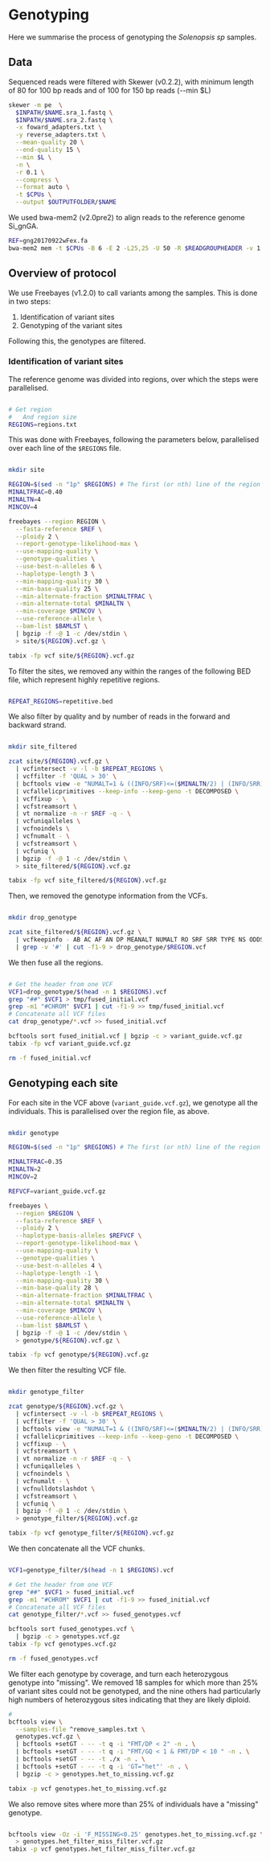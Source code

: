 # Genotyping

Here we summarise the  process of genotyping the _Solenopsis sp_ samples.

## Data

Sequenced reads were filtered with Skewer (v0.2.2), with minimum length of 80 for 100 bp reads and of 100 for 150 bp reads (--min $L)

```sh
skewer -m pe  \
  $INPATH/$NAME.sra_1.fastq \
  $INPATH/$NAME.sra_2.fastq \
  -x foward_adapters.txt \
  -y reverse_adapters.txt \
  --mean-quality 20 \
  --end-quality 15 \
  --min $L \
  -n \
  -r 0.1 \
  --compress \
  --format auto \
  -t $CPUs \
  --output $OUTPUTFOLDER/$NAME

```

We used bwa-mem2 (v2.0pre2) to align reads to the reference genome Si_gnGA.

```sh
REF=gng20170922wFex.fa
bwa-mem2 mem -t $CPUs -B 6 -E 2 -L25,25 -U 50 -R $READGROUPHEADER -v 1 -T 50 -h 4,200 -a -V -Y -M $REF $SAMPLE.R1.fq.gz $SAMPLE.R2.fq.gz

```

## Overview of protocol

We use Freebayes (v1.2.0) to call variants among the samples. This is done in two steps:
1. Identification of variant sites
2. Genotyping of the variant sites

Following this, the genotypes are filtered.

### Identification of variant sites

The reference genome was divided into regions, over which the steps were parallelised.

```sh

# Get region
#   And region size
REGIONS=regions.txt

```

This was done with Freebayes, following the parameters below, parallelised over each line of the `$REGIONS` file.

```sh

mkdir site

REGION=$(sed -n "1p" $REGIONS) # The first (or nth) line of the region file
MINALTFRAC=0.40
MINALTN=4
MINCOV=4

freebayes --region REGION \
  --fasta-reference $REF \
  --ploidy 2 \
  --report-genotype-likelihood-max \
  --use-mapping-quality \
  --genotype-qualities \
  --use-best-n-alleles 6 \
  --haplotype-length 3 \
  --min-mapping-quality 30 \
  --min-base-quality 25 \
  --min-alternate-fraction $MINALTFRAC \
  --min-alternate-total $MINALTN \
  --min-coverage $MINCOV \
  --use-reference-allele \
  --bam-list $BAMLST \
  | bgzip -f -@ 1 -c /dev/stdin \
  > site/${REGION}.vcf.gz \

tabix -fp vcf site/${REGION}.vcf.gz

```

To filter the sites, we removed any within the ranges of the following BED file, which represent highly repetitive regions.

```sh

REPEAT_REGIONS=repetitive.bed

```

We also filter by quality and by number of reads in the forward and backward strand.


```sh

mkdir site_filtered

zcat site/${REGION}.vcf.gz \
  | vcfintersect -v -l -b $REPEAT_REGIONS \
  | vcffilter -f 'QUAL > 30' \
  | bcftools view -e "NUMALT=1 & ((INFO/SRF)<=($MINALTN/2) | (INFO/SRR)<=($MINALTN/2))" - \
  | vcfallelicprimitives --keep-info --keep-geno -t DECOMPOSED \
  | vcffixup - \
  | vcfstreamsort \
  | vt normalize -n -r $REF -q - \
  | vcfuniqalleles \
  | vcfnoindels \
  | vcfnumalt - \
  | vcfstreamsort \
  | vcfuniq \
  | bgzip -f -@ 1 -c /dev/stdin \
  > site_filtered/${REGION}.vcf.gz

tabix -fp vcf site_filtered/${REGION}.vcf.gz

```

Then, we removed the genotype information from the VCFs.

```sh

mkdir drop_genotype

zcat site_filtered/${REGION}.vcf.gz \
  | vcfkeepinfo - AB AC AF AN DP MEANALT NUMALT RO SRF SRR TYPE NS ODDS \
  | grep -v '#' | cut -f1-9 > drop_genotype/$REGION.vcf

```

We then fuse all the regions.


```sh

# Get the header from one VCF
VCF1=drop_genotype/$(head -n 1 $REGIONS).vcf
grep "##" $VCF1 > tmp/fused_initial.vcf
grep -m1 "#CHROM" $VCF1 | cut -f1-9 >> tmp/fused_initial.vcf
# Concatenate all VCF files
cat drop_genotype/*.vcf >> fused_initial.vcf

bcftools sort fused_initial.vcf | bgzip -c > variant_guide.vcf.gz
tabix -fp vcf variant_guide.vcf.gz

rm -f fused_initial.vcf

```

## Genotyping each site

For each site in the VCF above (`variant_guide.vcf.gz`), we genotype all the individuals. This is parallelised over the region file, as above.

```sh

mkdir genotype

REGION=$(sed -n "1p" $REGIONS) # The first (or nth) line of the region file

MINALTFRAC=0.35
MINALTN=2
MINCOV=2

REFVCF=variant_guide.vcf.gz

freebayes \
  --region $REGION \
  --fasta-reference $REF \
  --ploidy 2 \
  --haplotype-basis-alleles $REFVCF \
  --report-genotype-likelihood-max \
  --use-mapping-quality \
  --genotype-qualities \
  --use-best-n-alleles 4 \
  --haplotype-length -1 \
  --min-mapping-quality 30 \
  --min-base-quality 28 \
  --min-alternate-fraction $MINALTFRAC \
  --min-alternate-total $MINALTN \
  --min-coverage $MINCOV \
  --use-reference-allele \
  --bam-list $BAMLST \
  | bgzip -f -@ 1 -c /dev/stdin \
  > genotype/${REGION}.vcf.gz \

tabix -fp vcf genotype/${REGION}.vcf.gz

```

We then filter the resulting VCF file.

```sh

mkdir genotype_filter

zcat genotype/${REGION}.vcf.gz \
  | vcfintersect -v -l -b $REPEAT_REGIONS \
  | vcffilter -f 'QUAL > 30' \
  | bcftools view -e "NUMALT=1 & ((INFO/SRF)<=($MINALTN/2) | (INFO/SRR)<=($MINALTN/2))" - \
  | vcfallelicprimitives --keep-info --keep-geno -t DECOMPOSED \
  | vcffixup - \
  | vcfstreamsort \
  | vt normalize -n -r $REF -q - \
  | vcfuniqalleles \
  | vcfnoindels \
  | vcfnumalt - \
  | vcfnulldotslashdot \
  | vcfstreamsort \
  | vcfuniq \
  | bgzip -f -@ 1 -c /dev/stdin \
  > genotype_filter/${REGION}.vcf.gz

tabix -fp vcf genotype_filter/${REGION}.vcf.gz

```

We then concatenate all the VCF chunks.


```sh

VCF1=genotype_filter/$(head -n 1 $REGIONS).vcf

# Get the header from one VCF
grep "##" $VCF1 > fused_initial.vcf
grep -m1 "#CHROM" $VCF1 | cut -f1-9 >> fused_initial.vcf
# Concatenate all VCF files
cat genotype_filter/*.vcf >> fused_genotypes.vcf

bcftools sort fused_genotypes.vcf \
  | bgzip -c > genotypes.vcf.gz
tabix -fp vcf genotypes.vcf.gz

rm -f fused_genotypes.vcf

```

We filter each genotype by coverage, and turn each heterozygous genotype into "missing". We removed 18 samples for which more than 25% of variant sites could not be genotyped, and the nine others had particularly high numbers of heterozygous sites indicating that they are likely diploid.

```sh
#
bcftools view \
  --samples-file ^remove_samples.txt \
  genotypes.vcf.gz \
  | bcftools +setGT - -- -t q -i "FMT/DP < 2" -n . \
  | bcftools +setGT - -- -t q -i "FMT/GQ < 1 & FMT/DP < 10 " -n . \
  | bcftools +setGT - -- -t ./x -n . \
  | bcftools +setGT - -- -t q -i 'GT="het"' -n . \
  | bgzip -c > genotypes.het_to_missing.vcf.gz

tabix -p vcf genotypes.het_to_missing.vcf.gz

```

We also remove sites where more than 25% of individuals have a "missing" genotype.

```sh

bcftools view -Oz -i 'F_MISSING<0.25' genotypes.het_to_missing.vcf.gz \
  > genotypes.het_filter_miss_filter.vcf.gz
tabix -p vcf genotypes.het_filter_miss_filter.vcf.gz

```
